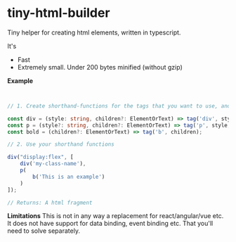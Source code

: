 # tiny-html-builder

Tiny helper for creating html elements, written in typescript.

It's
- Fast
- Extremely small. Under 200 bytes minified (without gzip)

__Example__
```typescript


// 1. Create shorthand-functions for the tags that you want to use, and forward the arguments that is relevant the tag in question

const div = (style: string, children?: ElementOrText) => tag('div', style, children);
const p = (style?: string, children?: ElementOrText) => tag('p', style, children);
const bold = (children?: ElementOrText) => tag('b', children);

// 2. Use your shorthand functions

div("display:flex", [
    div('my-class-name'), 
    p(
        b('This is an example')
    )
]);

// Returns: A html fragment

```

__Limitations__
This is not in any way a replacement for react/angular/vue etc. It does not have support for data binding, event binding etc. That you'll need to solve separately.